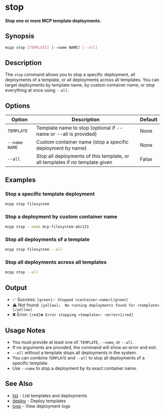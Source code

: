 # stop

**Stop one or more MCP template deployments.**

## Synopsis

```bash
mcpp stop [TEMPLATE] [--name NAME] [--all]
```

## Description

The `stop` command allows you to stop a specific deployment, all deployments of a template, or all deployments across all templates. You can target deployments by template name, by custom container name, or stop everything at once using `--all`.

## Options

| Option         | Description                                                                 | Default |
|----------------|-----------------------------------------------------------------------------|---------|
| `TEMPLATE`     | Template name to stop (optional if --name or --all is provided)             | None    |
| `--name NAME`  | Custom container name (stop a specific deployment by name)                  | None    |
| `--all`        | Stop all deployments of this template, or all templates if no template given | False   |

## Examples

### Stop a specific template deployment

```bash
mcpp stop filesystem
```

### Stop a deployment by custom container name

```bash
mcpp stop --name mcp-filesystem-abc123
```

### Stop all deployments of a template

```bash
mcpp stop filesystem --all
```

### Stop all deployments across all templates

```bash
mcpp stop --all
```

## Output

- ✅ Success: `[green]✅ Stopped <container-name>[/green]`
- ⚠️  Not found: `[yellow]⚠️  No running deployments found for <template>[/yellow]`
- ❌ Error: `[red]❌ Error stopping <template>: <error>[/red]`

## Usage Notes

- You must provide at least one of: `TEMPLATE`, `--name`, or `--all`.
- If no arguments are provided, the command will show an error and exit.
- `--all` without a template stops all deployments in the system.
- You can combine `TEMPLATE` and `--all` to stop all deployments of a specific template.
- Use `--name` to stop a deployment by its exact container name.

## See Also

- [list](list.md) - List templates and deployments
- [deploy](deploy.md) - Deploy templates
- [logs](logs.md) - View deployment logs
